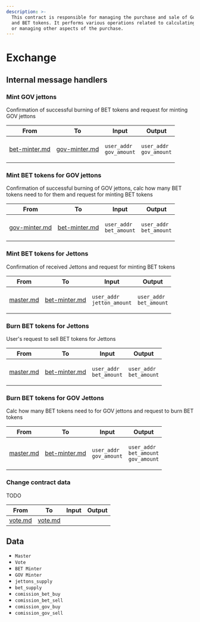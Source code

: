 ```yaml
---
description: >-
  This contract is responsible for managing the purchase and sale of Gov jettons
  and BET tokens. It performs various operations related to calculating interest
  or managing other aspects of the purchase.
---
```


# Exchange

## Internal message handlers

### Mint GOV jettons

Confirmation of successful burning of BET tokens and request for minting GOV jettons

| From                                     | To                                       | Input                                                    | Output                                                   |
| ---------------------------------------- | ---------------------------------------- | -------------------------------------------------------- | -------------------------------------------------------- |
| [bet-minter.md](bet-minter.md "mention") | [gov-minter.md](gov-minter.md "mention") | <p><code>user_addr</code><br><code>gov_amount</code></p> | <p><code>user_addr</code><br><code>gov_amount</code></p> |

### Mint BET tokens for GOV jettons

Confirmation of successful burning of GOV jettons, calc how many BET tokens need to for them and request for minting BET tokens

| From                                     | To                                       | Input                                                    | Output                                                   |
| ---------------------------------------- | ---------------------------------------- | -------------------------------------------------------- | -------------------------------------------------------- |
| [gov-minter.md](gov-minter.md "mention") | [bet-minter.md](bet-minter.md "mention") | <p><code>user_addr</code><br><code>bet_amount</code></p> | <p><code>user_addr</code><br><code>bet_amount</code></p> |

### Mint BET tokens for Jettons

Confirmation of received Jettons and request for minting BET tokens

| From                             | To                                       | Input                                                       | Output                                                   |
| -------------------------------- | ---------------------------------------- | ----------------------------------------------------------- | -------------------------------------------------------- |
| [master.md](master.md "mention") | [bet-minter.md](bet-minter.md "mention") | <p><code>user_addr</code><br><code>jetton_amount</code></p> | <p><code>user_addr</code><br><code>bet_amount</code></p> |

### Burn BET tokens for Jettons

User's request to sell BET tokens for Jettons

| From                             | To                                       | Input                                                    | Output                                                   |
| -------------------------------- | ---------------------------------------- | -------------------------------------------------------- | -------------------------------------------------------- |
| [master.md](master.md "mention") | [bet-minter.md](bet-minter.md "mention") | <p><code>user_addr</code><br><code>bet_amount</code></p> | <p><code>user_addr</code><br><code>bet_amount</code></p> |

### Burn BET tokens for GOV Jettons

Calc how many BET tokens need to for GOV jettons and request to burn BET tokens

| From                             | To                                       | Input                                                    | Output                                                                              |
| -------------------------------- | ---------------------------------------- | -------------------------------------------------------- | ----------------------------------------------------------------------------------- |
| [master.md](master.md "mention") | [bet-minter.md](bet-minter.md "mention") | <p><code>user_addr</code><br><code>gov_amount</code></p> | <p><code>user_addr</code><br><code>bet_amount</code><br><code>gov_amount</code></p> |

### Change contract data

TODO

| From                         | To                           | Input | Output |
| ---------------------------- | ---------------------------- | ----- | ------ |
| [vote.md](vote.md "mention") | [vote.md](vote.md "mention") |       |        |

## Data

* `Master`
* `Vote`
* `BET Minter`
* `GOV Minter`
* `jettons_supply`
* `bet_supply`
* `comission_bet_buy`
* `comission_bet_sell`
* `comission_gov_buy`
* `comission_gov_sell`
